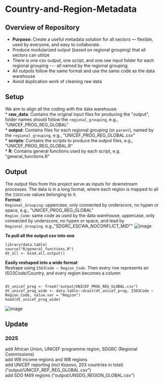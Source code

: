 # Country-and-Region-Metadata

## Overview of Repository

-   **Purpose:** Create a useful metadata solution for all sectors — flexible, used by everyone, and easy to collaborate.
-   Produce modularized output (based on regional grouping) that all sectors can utilize
-   There is one csv output, one script, and one raw input folder for each regional grouping --- all named by the regional grouping
-   All outputs follow the same format and use the same code as the data warehouse
-   Avoid duplication work of cleaning raw data

## Setup

We aim to align all the coding with the data warehouse.\
\* **raw_data**: Contains the original input files for producing the "output", folder names should follow the `regional_grouping`, e.g., "UNICEF_PROG_REG_GLOBAL"\
\* **output**: Contains files for each regional grouping (or `parent`), named by the `regional_grouping`, e.g., "UNICEF_PROG_REG_GLOBAL.csv"\
\* **scripts**: Contains the scripts to produce the output files, e.g., "UNICEF_PROG_REG_GLOBAL.R"\
\* **R**: Contains general functions used by each script, e.g. "general_functions.R"

## Output

The output files from this project serve as inputs for downstream processes. The data is in a long format, where each region is mapped to all the `ISO3Code` values belonging to it.\
**Format:**\
`Regional_Grouping`: uppercase, only connected by underscore, no hypen or space, e.g., "UNICEF_PROG_REG_GLOBAL"\
`Region_Code`: same code as used by the data warehouse, uppercase, only connected by underscore, no hypen or space, and lead by `Regional_Grouping`. e.g.,"SDGRC_ESCWA_NOCONFLICT_MID"" ![image](https://github.com/user-attachments/assets/68087586-b0e1-4ca6-9d41-bd1c13066f32)

**To pull all the output csv into one**

```         
library(data.table)
source("R/general_functions.R")
dt_all <- bind.all.output()
```

**Easily reshaped into a wide format**\
Reshape using `ISO3Code ~ Region_Code`. Then every row represents an ISO3Code/Country, and every region becomes a column

```         

dt_unicef_prog <- fread("output/UNICEF_PROG_REG_GLOBAL.csv")
dt_unicef_prog_wide <- data.table::dcast(dt_unicef_prog, ISO3Code ~ Region_Code, value.var = "Region")
head(dt_unicef_prog_wide)
```

![image](https://github.com/user-attachments/assets/d7f51c28-4cdd-440a-b2e8-c5319f956cb0)

## Update

### 2025

add African Union, UNICEF programme region, SDGRC (Regional Commissions)\
add WB income regions and WB regions\
add UNICEF reporting (incl Kosovo, 203 countries in total)("output/UNICEF_REP_REG_GLOBAL.csv")\
add SDG M49 regions ("output/UNSDG_REGION_GLOBAL.csv")
